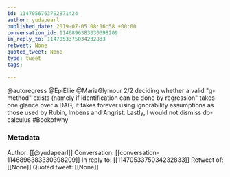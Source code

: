 ```yaml
---
id: 1147056763792871424
author: yudapearl
published_date: 2019-07-05 08:16:58 +00:00
conversation_id: 1146896383330398209
in_reply_to: 1147053375034232833
retweet: None
quoted_tweet: None
type: tweet
tags:

---
```


@autoregress @EpiEllie @MariaGlymour 2/2 deciding whether a valid "g-method" exists (namely if identification can be done by regression" takes one glance over a DAG,  it takes forever using ignorability assumptions as those used by Rubin, Imbens and Angrist. Lastly, I would not dismiss do-calculus #Bookofwhy

### Metadata

Author: [[@yudapearl]]
Conversation: [[conversation-1146896383330398209]]
In reply to: [[1147053375034232833]]
Retweet of: [[None]]
Quoted tweet: [[None]]
